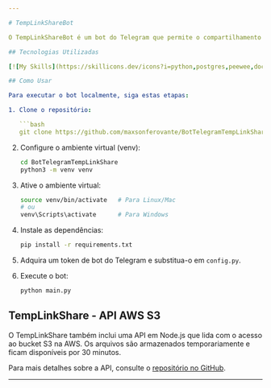 ```yaml
---

# TempLinkShareBot

O TempLinkShareBot é um bot do Telegram que permite o compartilhamento seguro e temporário de arquivos através de links. Faça upload de arquivos e obtenha links de download com tempo de expiração. Ideal para compartilhar arquivos sensíveis, garantindo acesso restrito e temporário.

## Tecnologias Utilizadas 

[![My Skills](https://skillicons.dev/icons?i=python,postgres,peewee,docker,aws,git,github,telegram)](https://skillicons.dev)

## Como Usar

Para executar o bot localmente, siga estas etapas:

1. Clone o repositório:

   ```bash
   git clone https://github.com/maxsonferovante/BotTelegramTempLinkShare.git
   ```

2. Configure o ambiente virtual (venv):

   ```bash
   cd BotTelegramTempLinkShare
   python3 -m venv venv
   ```

3. Ative o ambiente virtual:

   ```bash
   source venv/bin/activate   # Para Linux/Mac
   # ou
   venv\Scripts\activate      # Para Windows
   ```

4. Instale as dependências:

   ```bash
   pip install -r requirements.txt
   ```

5. Adquira um token de bot do Telegram e substitua-o em `config.py`.

6. Execute o bot:

   ```bash
   python main.py
   ```


## TempLinkShare - API AWS S3

O TempLinkShare também inclui uma API em Node.js que lida com o acesso ao bucket S3 na AWS. Os arquivos são armazenados temporariamente e ficam disponíveis por 30 minutos.

Para mais detalhes sobre a API, consulte o [repositório no GitHub](https://github.com/maxsonferovante/TempLinkShare).

---
```

